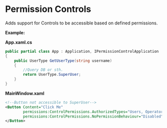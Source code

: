 
# Permission Controls

Adds support for Controls to be accessible based on defined permissions.

**Example:**


**App.xaml.cs**
```cs
public partial class App : Application, IPermissionControlApplication
{
	public UserType GetUserType(string username)
	{
		//Query DB or sth.
		return UserType.SuperUser;
	}
}
```
**MainWindow.xaml**
```xml
<!--Button not accessible to SuperUser-->
<Button Content="Click Me"		
		permissions:ControlPermissions.AuthorizedTypes="Users, Operators"
		permissions:ControlPermissions.NoPermissionBehaviour="Disabled">
</Button>
````